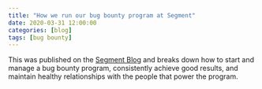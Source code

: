 ```yaml
---
title: "How we run our bug bounty program at Segment"
date: 2020-03-31 12:00:00
categories: [blog]
tags: [bug bounty]
---
```


This was published on the [Segment Blog](https://segment.com/blog/bug-bounty-at-segment/) and breaks down how to start and manage a bug bounty program, consistently achieve good results, and maintain healthy relationships with the people that power the program.
